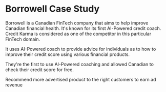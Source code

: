# Borrowell Case Study
Borrowell is a Canadian FinTech company that aims to help improve Canadian financial health. It's known for its first AI-Powered credit coach. Credit Karma is considered as one of the competitor in this particular FinTech domain.

It uses AI-Powered coach to provide advice for individuals as to how to improve their credit score using various financial products. 

They're the first to use AI-Powered coaching and allowed Canadian to check their credit score for free.

Recommend more advertised product to the right customers to earn ad revenue